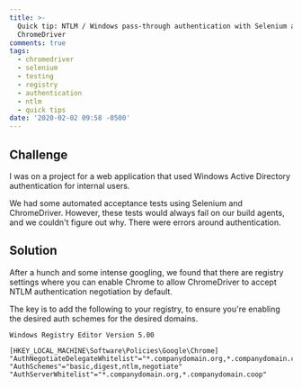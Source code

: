 ```yaml
---
title: >-
  Quick tip: NTLM / Windows pass-through authentication with Selenium and
  ChromeDriver
comments: true
tags:
  - chromedriver
  - selenium
  - testing
  - registry
  - authentication
  - ntlm
  - quick tips
date: '2020-02-02 09:58 -0500'
---
```

## Challenge 

I was on a project for a web application that used Windows Active Directory authentication for internal users.

We had some automated acceptance tests using Selenium and ChromeDriver. However, these tests would always fail on our build agents, and we couldn't figure out why. There were errors around authentication.

## Solution

After a hunch and some intense googling, we found that there are registry settings where you can enable Chrome to allow ChromeDriver to accept NTLM authentication negotiation by default. 

The key is to add the following to your registry, to ensure you're enabling the desired auth schemes for the desired domains.

```
Windows Registry Editor Version 5.00

[HKEY_LOCAL_MACHINE\Software\Policies\Google\Chrome]
"AuthNegotiateDelegateWhitelist"="*.companydomain.org,*.companydomain.coop"
"AuthSchemes"="basic,digest,ntlm,negotiate"
"AuthServerWhitelist"="*.companydomain.org,*.companydomain.coop"
```

